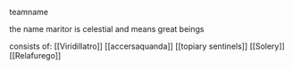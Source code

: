 teamname

the name maritor is celestial and means great beings

consists of:
[[Viridillatro]]
[[accersaquanda]]
[[topiary sentinels]]
[[Solery]]
[[Relafurego]]